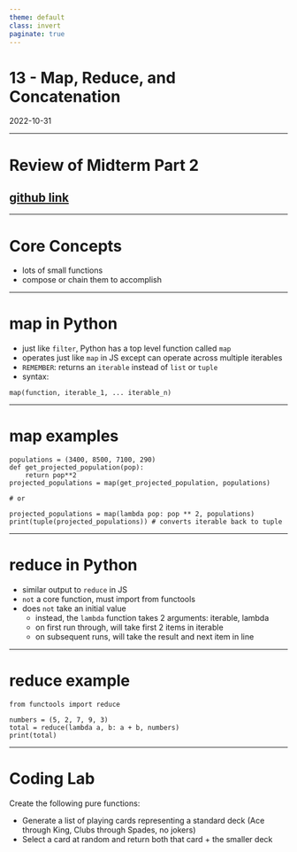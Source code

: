 ```yaml
---
theme: default
class: invert
paginate: true
---
```


# 13 - Map, Reduce, and Concatenation
2022-10-31

---

# Review of Midterm Part 2
## [github link](https://github.com/jonathan-chin/mec-cs/blob/main/2022-fall/cs-350-mowe/assignments/05-midterm-review.js)

---

# Core Concepts

- lots of small functions
- compose or chain them to accomplish 

---

# map in Python

- just like `filter`, Python has a top level function called `map`
- operates just like `map` in JS except can operate across multiple iterables
- `REMEMBER`: returns an `iterable` instead of `list` or `tuple`
- syntax:
```
map(function, iterable_1, ... iterable_n)
```

---

# map examples

```
populations = (3400, 8500, 7100, 290)
def get_projected_population(pop):
    return pop**2
projected_populations = map(get_projected_population, populations)

# or

projected_populations = map(lambda pop: pop ** 2, populations)
print(tuple(projected_populations)) # converts iterable back to tuple
```

---

# reduce in Python

- similar output to `reduce` in JS
- `not` a core function, must import from functools
- does `not` take an initial value
  - instead, the `lambda` function takes 2 arguments: iterable, lambda
  - on first run through, will take first 2 items in iterable
  - on subsequent runs, will take the result and next item in line

---

# reduce example

```
from functools import reduce

numbers = (5, 2, 7, 9, 3)
total = reduce(lambda a, b: a + b, numbers)
print(total)
```

---

# Coding Lab

Create the following pure functions:
- Generate a list of playing cards representing a standard deck (Ace through King, Clubs through Spades, no jokers)
- Select a card at random and return both that card + the smaller deck
